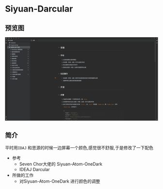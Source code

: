 # Siyuan-Darcular

## 预览图

![预览图](preview.png)

## 简介
平时用`IDAJ` 和思源的时候一边屏幕一个颜色,感觉很不舒服,于是修改了一下配色
- 参考 
	- Seven Chor大佬的 Siyuan-Atom-OneDark
	- IDEAJ Darcular
- 所做的工作
	- 对Siyuan-Atom-OneDark 进行颜色的调整
    